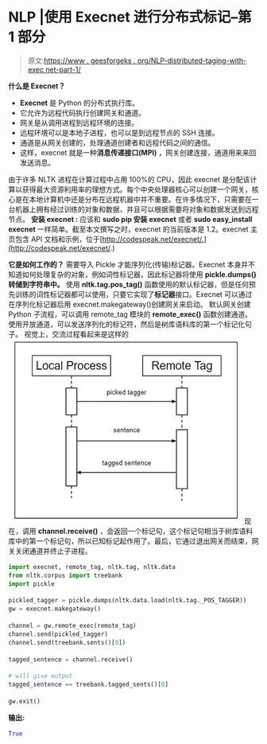 # NLP |使用 Execnet 进行分布式标记–第 1 部分

> 原文:[https://www . geesforgeks . org/NLP-distributed-taging-with-exec net-part-1/](https://www.geeksforgeeks.org/nlp-distributed-tagging-with-execnet-part-1/)

**什么是 Execnet？**

*   **Execnet** 是 Python 的分布式执行库。
*   它允许为远程代码执行创建网关和通道。
*   网关是从调用进程到远程环境的连接。
*   远程环境可以是本地子进程，也可以是到远程节点的 SSH 连接。
*   通道是从网关创建的，处理通道创建者和远程代码之间的通信。
*   这样，execnet 就是一种**消息传递接口(MPI)** ，网关创建连接，通道用来来回发送消息。

由于许多 NLTK 进程在计算过程中占用 100%的 CPU，因此 execnet 是分配该计算以获得最大资源利用率的理想方式。每个中央处理器核心可以创建一个网关，核心是在本地计算机中还是分布在远程机器中并不重要。在许多情况下，只需要在一台机器上拥有经过训练的对象和数据，并且可以根据需要将对象和数据发送到远程节点。
**安装 execnet :**
应该和 **sudo pip 安装 execnet** 或者 **sudo easy_install execnet** 一样简单。截至本文撰写之时，execnet 的当前版本是 1.2。execnet 主页包含 API 文档和示例，位于[http://codespeak.net/execnet/.](http://codespeak.net/execnet/.)

**它是如何工作的？**
需要导入 Pickle 才能序列化(传输)标记器。Execnet 本身并不知道如何处理复杂的对象，例如词性标记器，因此标记器将使用 **pickle.dumps()转储到字符串中。**
使用 **nltk.tag.pos_tag()** 函数使用的默认标记器，但是任何预先训练的词性标记器都可以使用，只要它实现了**标记器**接口。Execnet 可以通过在序列化标记器后用 execnet.makegateway()创建网关来启动。
默认网关创建 Python 子流程，可以调用 remote_tag 模块的 **remote_exec()** 函数创建通道。使用开放通道，可以发送序列化的标记符，然后是树库语料库的第一个标记化句子。
视觉上，交流过程看起来是这样的
![](img/c0e0ad9733aa07ddc3208f924f4e26e1.png)
现在，调用 **channel.receive()** ，会返回一个标记句，这个标记句相当于树库语料库中的第一个标记句，所以已知标记起作用了。最后，它通过退出网关而结束，网关关闭通道并终止子进程。

```py
import execnet, remote_tag, nltk.tag, nltk.data
from nltk.corpus import treebank
import pickle

pickled_tagger = pickle.dumps(nltk.data.load(nltk.tag._POS_TAGGER))
gw = execnet.makegateway()

channel = gw.remote_exec(remote_tag)
channel.send(pickled_tagger)
channel.send(treebank.sents()[0])

tagged_sentence = channel.receive()

# will give output
tagged_sentence == treebank.tagged_sents()[0]

gw.exit()
```

**输出:**

```py
True
```